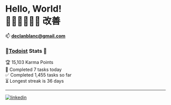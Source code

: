 # Hello, World! <br>🏋️‍♂️👨🏻‍💻👾 改善
📫 **declanblanc@gmail.com**   


### 📎[Todoist](http://todoist.com/) Stats 📝
<!-- TODO-IST:START -->
🏆  15,103 Karma Points           
🌸  Completed 7 tasks today           
✅  Completed 1,455 tasks so far           
⏳  Longest streak is 36 days
<!-- TODO-IST:END -->


--- 

[![linkedin](https://linkedin-github-readme.onrender.com/api/render/Declan%20Blanchard/Software%20Engineer/​Bachelor's%20Degree/​May%202026/dark/https%3A%2F%2Fmedia.licdn.com%2Fdms%2Fimage%2Fv2%2FD4E03AQHxBT05-9iJhQ%2Fprofile-displayphoto-shrink_800_800%2Fprofile-displayphoto-shrink_800_800%2F0%2F1725843734712%3Fe%3D1757548800%26v%3Dbeta%26t%3DJzro16W_ATTPWq5RIuXF5XiYN-UQBFWJC-lVthjjT5c)](https://www.linkedin.com/in/declanblanc/)
